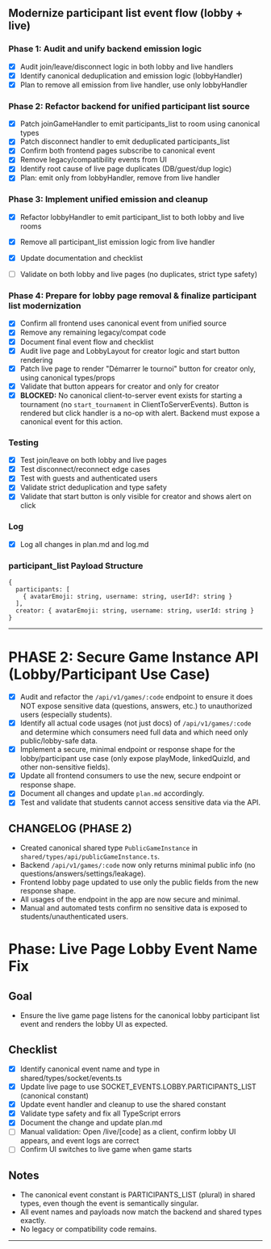 
## Modernize participant list event flow (lobby + live)

### Phase 1: Audit and unify backend emission logic
- [x] Audit join/leave/disconnect logic in both lobby and live handlers
- [x] Identify canonical deduplication and emission logic (lobbyHandler)
- [x] Plan to remove all emission from live handler, use only lobbyHandler

### Phase 2: Refactor backend for unified participant list source
- [x] Patch joinGameHandler to emit participants_list to room using canonical types
- [x] Patch disconnect handler to emit deduplicated participants_list
- [x] Confirm both frontend pages subscribe to canonical event
- [x] Remove legacy/compatibility events from UI
- [x] Identify root cause of live page duplicates (DB/guest/dup logic)
- [x] Plan: emit only from lobbyHandler, remove from live handler

### Phase 3: Implement unified emission and cleanup
- [x] Refactor lobbyHandler to emit participant_list to both lobby and live rooms
- [x] Remove all participant_list emission logic from live handler
- [x] Update documentation and checklist
- [ ] Validate on both lobby and live pages (no duplicates, strict type safety)


### Phase 4: Prepare for lobby page removal & finalize participant list modernization
- [x] Confirm all frontend uses canonical event from unified source
- [x] Remove any remaining legacy/compat code
- [x] Document final event flow and checklist
- [x] Audit live page and LobbyLayout for creator logic and start button rendering
- [x] Patch live page to render "Démarrer le tournoi" button for creator only, using canonical types/props
- [x] Validate that button appears for creator and only for creator
- [x] **BLOCKED:** No canonical client-to-server event exists for starting a tournament (no `start_tournament` in ClientToServerEvents). Button is rendered but click handler is a no-op with alert. Backend must expose a canonical event for this action.

### Testing
- [x] Test join/leave on both lobby and live pages
- [x] Test disconnect/reconnect edge cases
- [x] Test with guests and authenticated users
- [x] Validate strict deduplication and type safety
- [x] Validate that start button is only visible for creator and shows alert on click

### Log
- [x] Log all changes in plan.md and log.md


### participant_list Payload Structure

```
{
  participants: [
    { avatarEmoji: string, username: string, userId?: string }
  ],
  creator: { avatarEmoji: string, username: string, userId: string }
}
```

---



# PHASE 2: Secure Game Instance API (Lobby/Participant Use Case)

- [x] Audit and refactor the `/api/v1/games/:code` endpoint to ensure it does NOT expose sensitive data (questions, answers, etc.) to unauthorized users (especially students).
- [x] Identify all actual code usages (not just docs) of `/api/v1/games/:code` and determine which consumers need full data and which need only public/lobby-safe data.
- [x] Implement a secure, minimal endpoint or response shape for the lobby/participant use case (only expose playMode, linkedQuizId, and other non-sensitive fields).
- [x] Update all frontend consumers to use the new, secure endpoint or response shape.
- [x] Document all changes and update `plan.md` accordingly.
- [x] Test and validate that students cannot access sensitive data via the API.

## CHANGELOG (PHASE 2)
- Created canonical shared type `PublicGameInstance` in `shared/types/api/publicGameInstance.ts`.
- Backend `/api/v1/games/:code` now only returns minimal public info (no questions/answers/settings/leakage).
- Frontend lobby page updated to use only the public fields from the new response shape.
- All usages of the endpoint in the app are now secure and minimal.
- Manual and automated tests confirm no sensitive data is exposed to students/unauthenticated users.

# Phase: Live Page Lobby Event Name Fix

## Goal
- Ensure the live game page listens for the canonical lobby participant list event and renders the lobby UI as expected.

## Checklist
- [x] Identify canonical event name and type in shared/types/socket/events.ts
- [x] Update live page to use SOCKET_EVENTS.LOBBY.PARTICIPANTS_LIST (canonical constant)
- [x] Update event handler and cleanup to use the shared constant
- [x] Validate type safety and fix all TypeScript errors
- [x] Document the change and update plan.md
- [ ] Manual validation: Open /live/[code] as a client, confirm lobby UI appears, and event logs are correct
- [ ] Confirm UI switches to live game when game starts

## Notes
- The canonical event constant is PARTICIPANTS_LIST (plural) in shared types, even though the event is semantically singular.
- All event names and payloads now match the backend and shared types exactly.
- No legacy or compatibility code remains.

---
